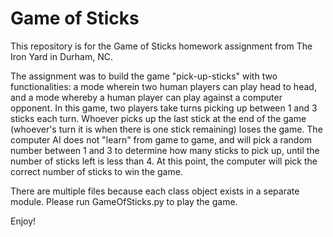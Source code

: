 # Game of Sticks

This repository is for the Game of Sticks homework assignment from The Iron Yard in Durham, NC.

The assignment was to build the game "pick-up-sticks" with two functionalities: a mode wherein two human players can play head to head, and a mode whereby a human player can play against a computer opponent. In this game, two players take turns picking up between 1 and 3 sticks each turn. Whoever picks up the last stick at the end of the game (whoever's turn it is when there is one stick remaining) loses the game. The computer AI does not "learn" from game to game, and will pick a random number between 1 and 3 to determine how many sticks to pick up, until the number of sticks left is less than 4. At this point, the computer will pick the correct number of sticks to win the game.

There are multiple files because each class object exists in a separate module. Please run GameOfSticks.py to play the game.

Enjoy!
